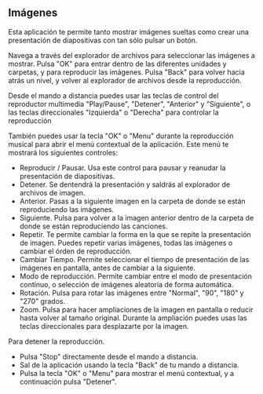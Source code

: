 ## Imágenes

Esta aplicación te permite tanto mostrar imágenes sueltas como crear una presentación de diapositivas con tan sólo pulsar un botón.

Navega a través del explorador de archivos para seleccionar las imágenes a mostrar.
Pulsa "OK" para entrar dentro de las diferentes unidades y carpetas, y para reproducir las imágenes. Pulsa "Back" para volver hacia atrás un nivel, y volver al explorador de archivos desde la reproducción.

Desde el mando a distancia puedes usar las teclas de control del reproductor multimedia "Play/Pause", "Detener", "Anterior" y "Siguiente", o las teclas direccionales "Izquierda" o "Derecha" para controlar la reproducción

También puedes usar la tecla "OK" o "Menu" durante la reproducción musical para abrir el menú contextual de la aplicación. Este menú te mostrará los siguientes controles:

- Reproducir / Pausar. Usa este control para pausar y reanudar la presentación de diapositivas.
- Detener. Se dentendrá la presentación y saldrás al explorador de archivos de imagen.
- Anterior. Pasas a la siguiente imagen en la carpeta de donde se están reproduciendo las imágenes.
- Siguiente. Pulsa para volver a la imagen anterior dentro de la carpeta de donde se están reproduciendo las canciones.
- Repetir. Te permite cambiar la forma en la que se repite la presentación de imagen. Puedes repetir varias imágenes, todas las imágenes o cambiar el órden de reproducción.
- Cambiar Tiempo. Permite seleccionar el tiempo de presentación de las imágenes en pantalla, antes de cambiar a la siguiente.
- Modo de reproducción. Permite cambiar entre el modo de presentación contínuo, o selección de imágenes aleatoria de forma automática.
- Rotación. Pulsa para rotar las imágenes entre "Normal", "90", "180" y "270" grados.
- Zoom. Pulsa para hacer ampliaciones de la imagen en pantalla o reducir hasta volver al tamaño original. Durante la ampliación puedes usas las teclas direccionales para desplazarte por la imagen.

Para detener la reproducción.
- Pulsa "Stop" directamente desde el mando a distancia.
- Sal de la aplicación usando la tecla "Back" de tu mando a distancia.
- Pulsa la tecla "OK" o "Menu" para mostrar el menú contextual, y a continuación pulsa "Detener". 




